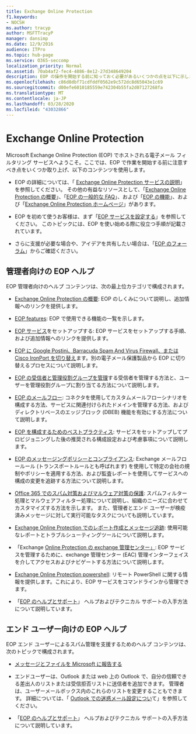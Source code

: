 ```yaml
---
title: Exchange Online Protection
f1.keywords:
- NOCSH
ms.author: tracyp
author: MSFTTracyP
manager: dansimp
ms.date: 12/9/2016
audience: ITPro
ms.topic: hub-page
ms.service: O365-seccomp
localization_priority: Normal
ms.assetid: 70ab4af2-fec4-4886-8e12-27d348649204
description: EOP の操作を開始する前に知っておく必要があるいくつかの点を以下に示します。
ms.openlocfilehash: c86d8dbf71cdfddf0562e9c572dc8d65043e1c69
ms.sourcegitcommit: d00efe6010185559e742304b55fa2d07127268fa
ms.translationtype: MT
ms.contentlocale: ja-JP
ms.lasthandoff: 03/28/2020
ms.locfileid: "43032866"
---
```

# <a name="exchange-online-protection"></a>Exchange Online Protection

Microsoft Exchange Online Protection (EOP) でホストされる電子メール フィルタリング サービスへようこそ。ここでは、EOP で作業を開始する前に注意すべき点をいくつか取り上げ、以下のコンテンツを使用します。

- EOP の詳細については、「 [Exchange Online Protection サービスの説明](https://docs.microsoft.com/office365/servicedescriptions/exchange-online-protection-service-description/exchange-online-protection-service-description)」を参照してください。 その他の有益なリソースとして、「[Exchange Online Protection の概要](exchange-online-protection-overview.md)」、「[EOP の一般的な FAQ](eop-general-faq.md)」、および「[EOP の機能](eop-features.md)」、および「[Exchange Online Protection ホームページ](https://products.office.com/exchange/exchange-email-security-spam-protection)」があります。

- EOP を初めて使うお客様は、まず「[EOP サービスを設定する](set-up-your-eop-service.md)」を参照してください。 このトピックには、EOP を使い始める際に役立つ手順が記載されています。

- さらに支援が必要な場合や、アイデアを共有したい場合は、「[EOP のフォーラム](https://go.microsoft.com/fwlink/?LinkId=285351)」からご確認ください。

## <a name="eop-help-for-administrators"></a>管理者向けの EOP ヘルプ

EOP 管理者向けのヘルプ コンテンツは、次の最上位カテゴリで構成されます。

- [Exchange Online Protection の概要](exchange-online-protection-overview.md): EOP のしくみについて説明し、追加情報へのリンクを提供します。

- [EOP features](eop-features.md): EOP で使用できる機能の一覧を示します。

- [EOP サービス](set-up-your-eop-service.md)をセットアップする: EOP サービスをセットアップする手順、および追加情報へのリンクを提供します。

- [EOP に Google Postini、Barracuda Spam And Virus Firewall、または Cisco IronPort を切り替え](switch-to-eop-from-google-postini-the-barracuda-spam-and-virus-firewall-or-cisco.md)ます。別の電子メール保護製品から EOP に切り替えるプロセスについて説明します。

- [EOP の受信者と管理役割グループを管理](manage-recipients-and-admin-role-groups-in-eop.md)する受信者を管理する方法と、ユーザーを管理役割グループに割り当てる方法について説明します。

- [EOP のメールフロー](mail-flow-in-eop.md): コネクタを使用してカスタムメールフローシナリオを構成する方法、サービスに関連付けられたドメインを管理する方法、およびディレクトリベースのエッジブロック (DBEB) 機能を有効にする方法について説明します。

- [EOP を構成するためのベストプラクティス](best-practices-for-configuring-eop.md): サービスをセットアップしてプロビジョニングした後の推奨される構成設定および考慮事項について説明します。

- [EOP のメッセージングポリシーとコンプライアンス](messaging-policy-and-compliance-in-eop.md): Exchange メールフロールール (トランスポートルールとも呼ばれます) を使用して特定の会社の規制やポリシーを適用する方法、および監査レポートを使用してサービスへの構成の変更を追跡する方法について説明します。

- [Office 365 でのスパム対策およびマルウェア対策の保護](anti-spam-and-anti-malware-protection.md): スパムフィルター処理とマルウェアフィルター処理について説明し、組織のニーズに合わせてカスタマイズする方法を示します。 また、管理者とエンド ユーザーが検疫済みメッセージに対して実行可能なタスクについても説明しています。

- [Exchange Online Protection でのレポート作成とメッセージ追跡](reporting-and-message-trace-in-exchange-online-protection.md): 使用可能なレポートとトラブルシューティングツールについて説明します。

- 「Exchange [Online Protection の exchange 管理センター」](exchange-admin-center-in-exchange-online-protection-eop.md): EOP サービスを管理するために、exchange 管理センター (EAC) 管理インターフェイスを介してアクセスおよびナビゲートする方法について説明します。

- [Exchange Online Protection powershell](https://docs.microsoft.com/powershell/exchange/exchange-eop/exchange-online-protection-powershell): リモート PowerShell に関する情報を提供します。これにより、EOP サービスをコマンドラインから管理できます。

- 「[EOP のヘルプとサポート](help-and-support-for-eop.md)」 ヘルプおよびテクニカル サポートの入手方法について説明しています。

## <a name="eop-help-for-end-users"></a>エンド ユーザー向けの EOP ヘルプ

EOP エンド ユーザーによるスパム管理を支援するためのヘルプ コンテンツは、次のトピックで構成されます。

- [メッセージとファイルを Microsoft に報告する](report-junk-email-messages-to-microsoft.md)

- エンドユーザーは、Outlook または web 上の Outlook で、自分の信頼できる差出人のリストまたは受信拒否リストに送信者を追加できます。 管理者は、ユーザーメールボックス内のこれらのリストを変更することもできます。 詳細については、「 [Outlook での迷惑メール設定につい](configure-junk-email-settings-on-exo-mailboxes.md#about-junk-email-settings-in-outlook)て」を参照してください。

- 「[EOP のヘルプとサポート](help-and-support-for-eop.md)」 ヘルプおよびテクニカル サポートの入手方法について説明しています。
